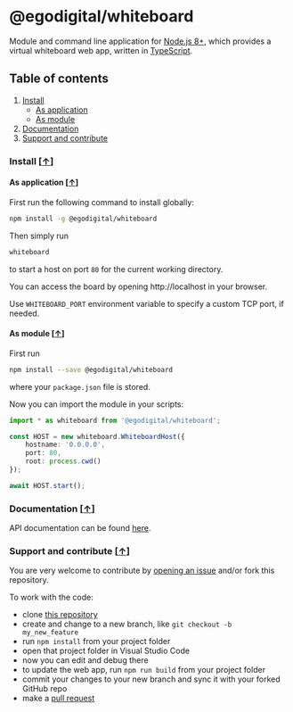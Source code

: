 # @egodigital/whiteboard

Module and command line application for [Node.js 8+](https://nodejs.org/), which provides a virtual whiteboard web app, written in [TypeScript](https://www.typescriptlang.org/).

## Table of contents

1. [Install](#install-)
   * [As application](#as-application-)
   * [As module](#as-module-)
2. [Documentation](#documentation-)
3. [Support and contribute](#support-and-contribute-)

### Install [[&uarr;](#table-of-contents)]

#### As application [[&uarr;](#install-)]

First run the following command to install globally:

```bash
npm install -g @egodigital/whiteboard
```

Then simply run

```bash
whiteboard
```

to start a host on port `80` for the current working directory.

You can access the board by opening http://localhost in your browser.

Use `WHITEBOARD_PORT` environment variable to specify a custom TCP port, if needed.

#### As module [[&uarr;](#install-)]

First run

```bash
npm install --save @egodigital/whiteboard
```

where your `package.json` file is stored.

Now you can import the module in your scripts:

```typescript
import * as whiteboard from '@egodigital/whiteboard';

const HOST = new whiteboard.WhiteboardHost({
    hostname: '0.0.0.0',
    port: 80,
    root: process.cwd()
});

await HOST.start();
```

### Documentation [[&uarr;](#table-of-contents)]

API documentation can be found [here](https://egodigital.github.io/whiteboard/).

### Support and contribute [[&uarr;](#table-of-contents)]

You are very welcome to contribute by [opening an issue](https://github.com/egodigital/vscode-whiteboard/issues) and/or fork this repository.

To work with the code:

* clone [this repository](https://github.com/egodigital/vscode-whiteboard)
* create and change to a new branch, like `git checkout -b my_new_feature`
* run `npm install` from your project folder
* open that project folder in Visual Studio Code
* now you can edit and debug there
* to update the web app, run `npm run build` from your project folder
* commit your changes to your new branch and sync it with your forked GitHub repo
* make a [pull request](https://github.com/egodigital/vscode-whiteboard/pulls)
